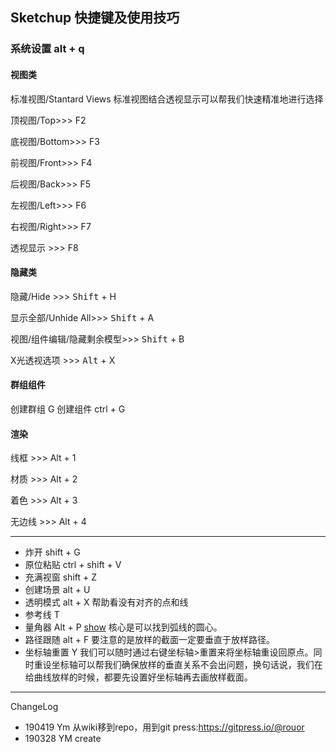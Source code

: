## Sketchup 快捷键及使用技巧
### 系统设置 alt + q

#### 视图类
标准视图/Stantard Views 标准视图结合透视显示可以帮我们快速精准地进行选择

顶视图/Top>>> F2

底视图/Bottom>>> F3

前视图/Front>>> F4

后视图/Back>>> F5

左视图/Left>>> F6

右视图/Right>>> F7

透视显示 >>> F8

#### 隐藏类

隐藏/Hide >>> <kbd>Shift</kbd> + H

显示全部/Unhide All>>> <kbd>Shift</kbd> + A

视图/组件编辑/隐藏剩余模型>>> <kbd>Shift</kbd> + B

X光透视选项 >>> <kbd>Alt</kbd> + X

#### 群组组件

创建群组 G
创建组件 ctrl + G

#### 渲染

线框 >>>  Alt + 1

材质 >>>  Alt + 2

着色 >>>  Alt + 3

无边线 >>>  Alt + 4

---

- 炸开 shift + G
- 原位粘贴 ctrl + shift + V
- 充满视窗 shift + Z
- 创建场景 alt + U
- 透明模式 alt + X  帮助看没有对齐的点和线
- 参考线 T
- 量角器 Alt + P [show](http://www.360doc.com/content/18/0306/22/13671173_734870078.shtml)
核心是可以找到弧线的圆心。
- 路径跟随 alt + F  要注意的是放样的截面一定要垂直于放样路径。
- 坐标轴重置 Y 我们可以随时通过右键坐标轴>重置来将坐标轴重设回原点。同时重设坐标轴可以帮我们确保放样的垂直关系不会出问题，换句话说，我们在给曲线放样的时候，都要先设置好坐标轴再去画放样截面。

---
ChangeLog
- 190419 Ym 从wiki移到repo，用到git press:https://gitpress.io/@rouor
- 190328 YM create
